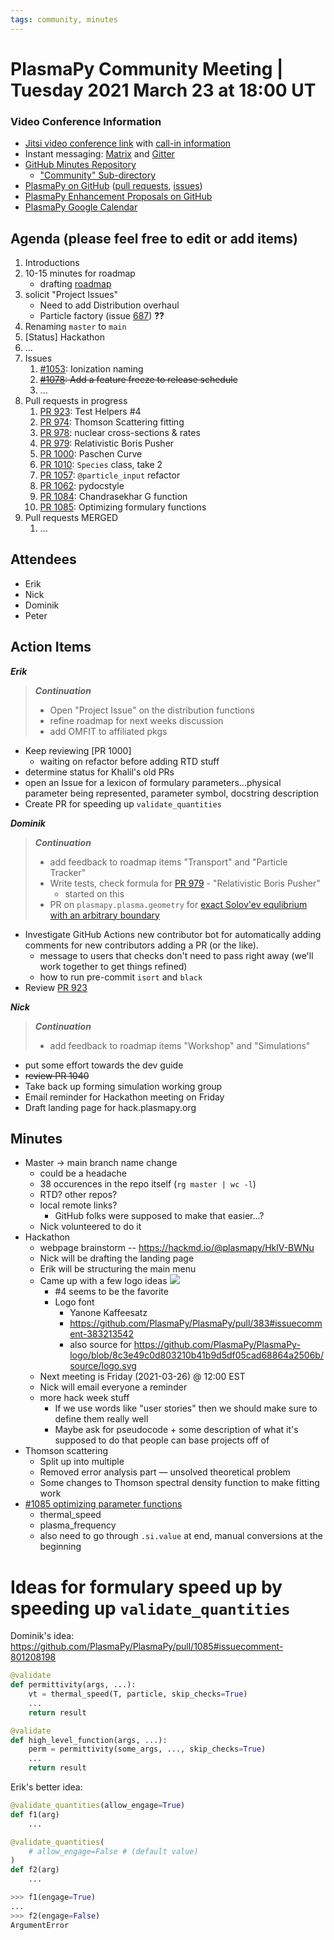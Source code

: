 ```yaml
---
tags: community, minutes
---
```


# PlasmaPy Community Meeting | Tuesday 2021 March 23 at 18:00 UT

### Video Conference Information
* [Jitsi video conference link](https://meet.jit.si/plasmapy) with [call-in information](https://meet.jit.si/static/dialInInfo.html?room=plasmapy) 
* Instant messaging: [Matrix](https://app.element.io/#/room/#plasmapy:openastronomy.org) and [Gitter](https://gitter.im/PlasmaPy/Lobby)
* [GitHub Minutes Repository](https://github.com/PlasmaPy/plasmapy-project/tree/master/minutes)
    * ["Community" Sub-directory](https://github.com/PlasmaPy/plasmapy-project/tree/master/minutes/_community)
* [PlasmaPy on GitHub](https://github.com/PlasmaPy/plasmapy) ([pull requests](https://github.com/PlasmaPy/plasmapy/pulls), [issues](https://github.com/PlasmaPy/plasmapy/issues))
* [PlasmaPy Enhancement Proposals on GitHub](https://github.com/PlasmaPy/PlasmaPy-PLEPs) 
* [PlasmaPy Google Calendar](https://calendar.google.com/calendar?cid=bzVsb3ZkcW0zaWxsam00ZTlrMDd2cmw5bWdAZ3JvdXAuY2FsZW5kYXIuZ29vZ2xlLmNvbQ)

## Agenda (please feel free to edit or add items)

1. Introductions
2. 10-15 minutes for roadmap
    * drafting [roadmap](https://hackmd.io/@plasmapy/ry0mmnj6v/edit)
3. solicit "Project Issues"
    * Need to add Distribution overhaul
    * Particle factory (issue [687](https://github.com/PlasmaPy/PlasmaPy/issues/687)) **??**
4. Renaming `master` to `main`
5. [Status] Hackathon
6. ...
7. Issues
    1. [#1053](https://github.com/PlasmaPy/PlasmaPy/issues/1053): Ionization naming
    2. ~~[#1078](https://github.com/PlasmaPy/PlasmaPy/issues/1078): Add a feature freeze to release schedule~~
    3. ...
8. Pull requests in progress 
    1. [PR 923](https://github.com/PlasmaPy/PlasmaPy/pull/923): Test Helpers #4
    2.  [PR 974](https://github.com/PlasmaPy/PlasmaPy/pull/974): Thomson Scattering fitting
    3. [PR 978](https://github.com/PlasmaPy/PlasmaPy/pull/978): nuclear cross-sections & rates
    4. [PR 979](https://github.com/PlasmaPy/PlasmaPy/pull/979): Relativistic Boris Pusher
    5. [PR 1000](https://github.com/PlasmaPy/PlasmaPy/pull/1000): Paschen Curve
    6. [PR 1010](https://github.com/PlasmaPy/PlasmaPy/pull/1010): `Species` class, take 2
    7. [PR 1057](https://github.com/PlasmaPy/PlasmaPy/pull/1057): `@particle_input` refactor
    8. [PR 1062](https://github.com/PlasmaPy/PlasmaPy/pull/1062): pydocstyle
    9. [PR 1084](https://github.com/PlasmaPy/PlasmaPy/pull/1084): Chandrasekhar G function
    10. [PR 1085](https://github.com/PlasmaPy/PlasmaPy/pull/1085): Optimizing formulary functions
10. Pull requests MERGED
    1. ...

    
## Attendees

* Erik
* Nick
* Dominik
* Peter

## Action Items

***Erik***
> ***Continuation***
> * Open "Project Issue" on the distribution functions
> * refine roadmap for next weeks discussion
> * add OMFIT to affiliated pkgs
* Keep reviewing [PR 1000]
    * waiting on refactor before adding RTD stuff
* determine status for Khalil's old PRs
* open an Issue for a lexicon of formulary parameters...physical parameter being represented, parameter symbol, docstring description
* Create PR for speeding up `validate_quantities`

***Dominik***
> ***Continuation***
> * add feedback to roadmap items "Transport" and "Particle Tracker"
> * Write tests, check formula for [PR 979](https://github.com/PlasmaPy/PlasmaPy/pull/979) - "Relativistic Boris Pusher"
>    * started on this
> * PR on `plasmapy.plasma.geometry` for [exact Solov'ev equlibrium with an arbitrary boundary](https://arxiv.org/pdf/1908.04449.pdf)
* Investigate GitHub Actions new contributor bot for automatically adding comments for new contributors adding a PR (or the like).
    * message to users that checks don't need to pass right away (we'll work together to get things refined)
    * how to run pre-commit `isort` and `black`
* Review [PR 923](https://github.com/PlasmaPy/PlasmaPy/pull/923)

***Nick***
> ***Continuation***
> * add feedback to roadmap items "Workshop" and "Simulations"
* put some effort towards the dev guide
* ~~review PR 1040~~
* Take back up forming simulation working group
* Email reminder for Hackathon meeting on Friday
* Draft landing page for hack.plasmapy.org

## Minutes

* Master -> main branch name change
    * could be a headache
    * 38 occurences in the repo itself (`rg master | wc -l`)
    * RTD? other repos?
    * local remote links?
        * GitHub folks were supposed to make that easier...?
    * Nick volunteered to do it
* Hackathon
    * webpage brainstorm -- https://hackmd.io/@plasmapy/HklV-BWNu
    * Nick will be drafting the landing page
    * Erik will be structuring the main menu
    * Came up with a few logo ideas
        ![](https://i.imgur.com/uAmjnWh.png)
        * #4 seems to be the favorite
        * Logo font
            * Yanone Kaffeesatz
            * https://github.com/PlasmaPy/PlasmaPy/pull/383#issuecomment-383213542
            * also source for https://github.com/PlasmaPy/PlasmaPy-logo/blob/8c3e49c0d803210b41b9d5df05cad68864a2506b/source/logo.svg
    * Next meeting is Friday (2021-03-26) @ 12:00 EST
    * Nick will email everyone a reminder
    * more hack week stuff
        * If we use words like "user stories" then we should make sure to define them really well
        * Maybe ask for pseudocode + some description of what it's supposed to do that people can base projects off of
* Thomson scattering
    * Split up into multiple
    * Removed error analysis part — unsolved theoretical problem
    * Some changes to Thomson spectral density function to make fitting work
* [#1085 optimizing parameter functions](https://github.com/PlasmaPy/PlasmaPy/pull/1085)
    * thermal_speed
    * plasma_frequency
    * also need to go through `.si.value` at end, manual conversions at the beginning 

#  Ideas for formulary speed up by speeding up `validate_quantities`

Dominik's idea:
https://github.com/PlasmaPy/PlasmaPy/pull/1085#issuecomment-801208198
```python
@validate
def permittivity(args, ...):
    vt = thermal_speed(T, particle, skip_checks=True)
    ...
    return result

@validate
def high_level_function(args, ...):
    perm = permittivity(some_args, ..., skip_checks=True)
    ...
    return result
```

Erik's better idea:

```python
@validate_quantities(allow_engage=True)
def f1(arg)
    ...

@validate_quantities(
    # allow_engage=False # (default value)
)
def f2(arg)
    ...

>>> f1(engage=True)
...
>>> f2(engage=False)
ArgumentError
```
